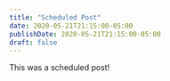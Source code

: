 ```yaml
---
title: "Scheduled Post"
date: 2020-05-21T21:15:00-05:00
publishDate: 2020-05-21T21:15:00-05:00
draft: false
---
```


This was a scheduled post!